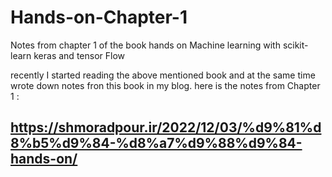 # Hands-on-Chapter-1
Notes from chapter 1 of the book hands on Machine learning with scikit-learn keras and tensor Flow 

recently I started reading the above mentioned book and at the same time wrote down notes fron this book in my blog. here is the notes from Chapter 1 :
## https://shmoradpour.ir/2022/12/03/%d9%81%d8%b5%d9%84-%d8%a7%d9%88%d9%84-hands-on/

